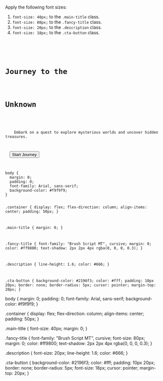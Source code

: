 Apply the following font sizes:

1. `font-size: 40px;` to the `.main-title` class.
2. `font-size: 80px;` to the `.fancy-title` class.
3. `font-size: 20px;` to the `.description` class.
4. `font-size: 18px;` to the `.cta-button` class.

<codeblock language="css" type="exercise" testMode="fixedInput">
<code>
<panel language="html">
<div class="container">
  <h1 class="main-title">Journey to the</h1>
  <h1 class="fancy-title">Unknown</h1>
  <p class="description">
    Embark on a quest to explore mysterious worlds and uncover hidden treasures.
  </p>
  <button class="cta-button">Start Journey</button>
</div>
</panel>
<panel language="css">
body {
  margin: 0;
  padding: 0;
  font-family: Arial, sans-serif;
  background-color: #f9f9f9;
}

.container {
  display: flex;
  flex-direction: column;
  align-items: center;
  padding: 50px;
}

.main-title {
  margin: 0;
}

.fancy-title {
  font-family: "Brush Script MT", cursive;
  margin: 0;
  color: #ff9800;
  text-shadow: 2px 2px 4px rgba(0, 0, 0, 0.3);
}

.description {
  line-height: 1.6;
  color: #666;
}

.cta-button {
  background-color: #2196f3;
  color: #fff;
  padding: 10px 20px;
  border: none;
  border-radius: 5px;
  cursor: pointer;
  margin-top: 20px;
}
</panel>
</code>

<solution>
body {
  margin: 0;
  padding: 0;
  font-family: Arial, sans-serif;
  background-color: #f9f9f9;
}

.container {
  display: flex;
  flex-direction: column;
  align-items: center;
  padding: 50px;
}

.main-title {
  font-size: 40px;
  margin: 0;
}

.fancy-title {
  font-family: "Brush Script MT", cursive;
  font-size: 80px;
  margin: 0;
  color: #ff9800;
  text-shadow: 2px 2px 4px rgba(0, 0, 0, 0.3);
}

.description {
  font-size: 20px;
  line-height: 1.6;
  color: #666;
}

.cta-button {
  background-color: #2196f3;
  color: #fff;
  padding: 10px 20px;
  border: none;
  border-radius: 5px;
  font-size: 18px;
  cursor: pointer;
  margin-top: 20px;
}
</solution>
</codeblock>
